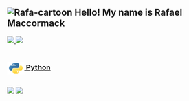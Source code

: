 <div>
  <h2><img alt="Rafa-cartoon" src="https://i.picasion.com/pic91/c741b8156729b5fe5f6b1c985e15904c.gif" width=180 height=180>  Hello! My name is Rafael Maccormack</h2>
</div>

<div>
  <a href="https://github.com/rafaelmaccormack">
  <img height="150em" src="https://github-readme-stats.vercel.app/api?username=rafaelmaccormack&show_icons=true&theme=tokyonight&include_all_commits=true&count_private=true"/>
  <img height="150em" src="https://github-readme-stats.vercel.app/api/top-langs/?username=rafaelmaccormack&layout=compact&langs_count=7&theme=tokyonight"/>
</div><br>

<h3><img align="center" alt="Rafa-Python" height="30" width="40" src="https://raw.githubusercontent.com/devicons/devicon/master/icons/python/python-original.svg"> Python</h3>

  ##

<div>
  <a href="https://www.instagram.com/r._.businessman/" target="_blank"><img src="https://img.shields.io/badge/-Instagram-%23E4405F?style=for-the-badge&logo=instagram&logoColor=white" target="_blank"></a>
  <a href="mailto:trabalhodorafael@gmail.com" target="_blank"><img src="https://img.shields.io/badge/-Gmail-%23333?style=for-the-badge&logo=gmail&logoColor=white" target="_blank"></a>
</div>
